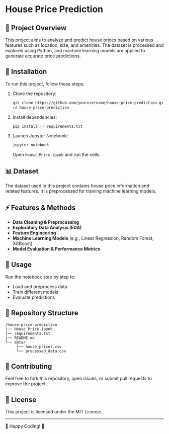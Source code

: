 # House Price Prediction

## 📌 Project Overview
This project aims to analyze and predict house prices based on various features such as location, size, and amenities. The dataset is processed and explored using Python, and machine learning models are applied to generate accurate price predictions.

## 🚀 Installation
To run this project, follow these steps:

1. Clone the repository:
   ```bash
   git clone https://github.com/yourusername/house-price-prediction.git
   cd house-price-prediction
   ```
2. Install dependencies:
   ```bash
   pip install -r requirements.txt
   ```
3. Launch Jupyter Notebook:
   ```bash
   jupyter notebook
   ```
   Open `House_Price.ipynb` and run the cells.

## 📊 Dataset
The dataset used in this project contains house price information and related features. It is preprocessed for training machine learning models.

## ⚡ Features & Methods
- **Data Cleaning & Preprocessing**
- **Exploratory Data Analysis (EDA)**
- **Feature Engineering**
- **Machine Learning Models** (e.g., Linear Regression, Random Forest, XGBoost)
- **Model Evaluation & Performance Metrics**

## 📜 Usage
Run the notebook step by step to:
- Load and preprocess data
- Train different models
- Evaluate predictions

## 📂 Repository Structure
```
/house-price-prediction
│── House_Price.ipynb
│── requirements.txt
│── README.md
└── data/
     ├── house_prices.csv
     └── processed_data.csv
```

## 🤝 Contributing
Feel free to fork this repository, open issues, or submit pull requests to improve the project.

## 📌 License
This project is licensed under the MIT License.

---
🚀 Happy Coding! 🎯






